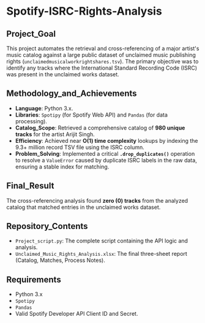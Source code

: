 # Spotify-ISRC-Rights-Analysis

## Project_Goal
This project automates the retrieval and cross-referencing of a major artist's music catalog against a large public dataset of unclaimed music publishing rights (`unclaimedmusicalworkrightshares.tsv`). The primary objective was to identify any tracks where the International Standard Recording Code (ISRC) was present in the unclaimed works dataset.

## Methodology_and_Achievements
* **Language**: Python 3.x.
* **Libraries**: `Spotipy` (for Spotify Web API) and `Pandas` (for data processing).
* **Catalog_Scope**: Retrieved a comprehensive catalog of **980 unique tracks** for the artist Arijit Singh.
* **Efficiency**: Achieved near **$\text{O}(1)$ time complexity** lookups by indexing the 9.3+ million record TSV file using the ISRC column.
* **Problem_Solving**: Implemented a critical **`.drop_duplicates()`** operation to resolve a `ValueError` caused by duplicate ISRC labels in the raw data, ensuring a stable index for matching.

## Final_Result
The cross-referencing analysis found **zero (0) tracks** from the analyzed catalog that matched entries in the unclaimed works dataset.

## Repository_Contents
* `Project_script.py`: The complete script containing the API logic and analysis.
* `Unclaimed_Music_Rights_Analysis.xlsx`: The final three-sheet report (Catalog, Matches, Process Notes).

## Requirements
* Python 3.x
* `Spotipy`
* `Pandas`
* Valid Spotify Developer API Client ID and Secret.

